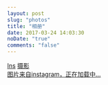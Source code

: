 ```yaml
---
layout: post
slug: "photos"
title: "相册"
date: 2017-03-24 14:03:30
noDate: "true"
comments: "false"
---
```

<link rel="stylesheet" href="./ins.css">
<div class="photos-btn-wrap">
	<a class="photos-btn active" href="javascript:void(0)">Ins</a>
	<a class="photos-btn" target="_blank" href="http://mengyanxin.github.io/gallery/">摄影</a>
</div>
<div class="instagram itemscope">
	<a href="https://www.instagram.com/mengyanxin868/" target="_blank" class="open-ins">图片来自instagram，正在加载中…</a>
</div>
<script>
  (function() {
    var loadScript = function(path) {
      var $script = document.createElement('script')
      document.getElementsByTagName('body')[0].appendChild($script)
      $script.setAttribute('src', path)
    }
    setTimeout(function() {
      loadScript('./ins.js')
    }, 0)
  })()
</script>
